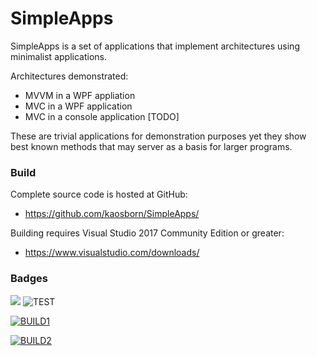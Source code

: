 # SimpleApps

SimpleApps is a set of applications that implement architectures
using minimalist applications.

Architectures demonstrated:

* MVVM in a WPF appliation
* MVC in a WPF application
* MVC in a console application [TODO]

These are trivial applications for demonstration purposes yet they show
best known methods that may server as a basis for larger programs.

### Build

Complete source code is hosted at GitHub:

* https://github.com/kaosborn/SimpleApps/

Building requires Visual Studio 2017 Community Edition or greater:

* https://www.visualstudio.com/downloads/

### Badges

![](https://github.com/kaosborn/simpleapps/workflows/Build/badge.svg)
![TEST](https://github.com/kaosborn/simpleapps/workflows/Test/badge.svg)

<p>
  <a href="https://github.com/kaosborn/SimpleApps/blob/master/.github/workflows/Build.yml"><img alt="BUILD1" src="https://github.com/kaosborn/simpleapps/workflows/Build/badge.svg"></a>
</p>

  <a href="https://github.com/kaosborn/SimpleApps/blob/master/.github/workflows/Build.yml"><img alt="BUILD2" src="https://github.com/kaosborn/simpleapps/workflows/Build/badge.svg"></a>
